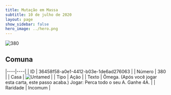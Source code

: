 ```yaml
---
title: Mutação em Massa
subtitle: 10 de julho de 2020
layout: page
show_sidebar: false
hero_image: ../hero.png
---
```


![380](https://cdn.keyforgegame.com/media/card_front/pt/479_380_VRV63277QR2W_pt.png)

## Comuna

|----|----|
| ID | 36458f58-a0e1-4412-b03e-1de6ad276063 |
| Número | 380 |
| Casa | ![Untamed](https://archonarcana.com/images/thumb/b/bd/Untamed.png/22px-Untamed.png "Indomados") |
| Tipo | Ação |
| Texto | Ômega. (Após você jogar esta carta, este passo acaba.)  Jogar: Perca todo o seu A. Ganhe 4A. |
| Raridade | Incomum |
